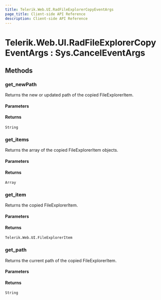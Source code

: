 ```yaml
---
title: Telerik.Web.UI.RadFileExplorerCopyEventArgs
page_title: Client-side API Reference
description: Client-side API Reference
---
```


# Telerik.Web.UI.RadFileExplorerCopyEventArgs : Sys.CancelEventArgs 

## Methods

###  get_newPath

Returns the new or updated path of the copied FileExplorerItem.

#### Parameters

#### Returns

`String` 

###  get_items

Returns the array of the copied FileExplorerItem objects.

#### Parameters

#### Returns

`Array` 

###  get_item

Returns the copied FileExplorerItem.

#### Parameters

#### Returns

`Telerik.Web.UI.FileExplorerItem` 

###  get_path

Returns the current path of the copied FileExplorerItem.

#### Parameters

#### Returns

`String` 
